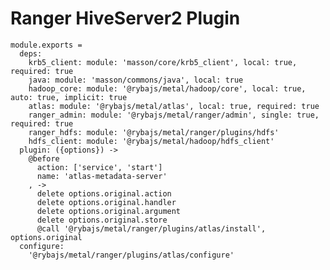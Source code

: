 # Ranger HiveServer2 Plugin

    module.exports =
      deps:
        krb5_client: module: 'masson/core/krb5_client', local: true, required: true
        java: module: 'masson/commons/java', local: true
        hadoop_core: module: '@rybajs/metal/hadoop/core', local: true, auto: true, implicit: true
        atlas: module: '@rybajs/metal/atlas', local: true, required: true
        ranger_admin: module: '@rybajs/metal/ranger/admin', single: true, required: true
        ranger_hdfs: module: '@rybajs/metal/ranger/plugins/hdfs'
        hdfs_client: module: '@rybajs/metal/hadoop/hdfs_client'
      plugin: ({options}) ->
        @before
          action: ['service', 'start']
          name: 'atlas-metadata-server'
        , ->
          delete options.original.action
          delete options.original.handler
          delete options.original.argument
          delete options.original.store
          @call '@rybajs/metal/ranger/plugins/atlas/install', options.original
      configure:
        '@rybajs/metal/ranger/plugins/atlas/configure'
